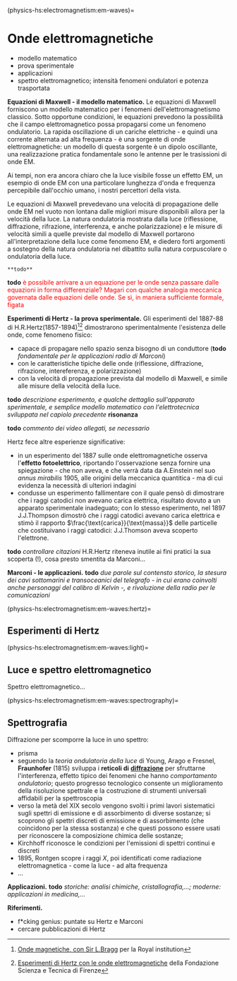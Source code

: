 (physics-hs:electromagnetism:em-waves)=
# Onde elettromagnetiche

- modello matematico
- prova sperimentale
- applicazioni
- spettro elettromagnetico; intensità fenomeni ondulatori e potenza trasportata

**Equazioni di Maxwell - il modello matematico.** Le equazioni di Maxwell forniscono un modello matematico per i fenomeni dell'elettromagnetismo classico. Sotto opportune condizioni, le equazioni prevedono la possibilità che il campo elettromagnetico possa propagarsi come un fenomeno ondulatorio. La rapida oscillazione di un cariche elettriche - e quindi una corrente alternata ad alta frequenza - è una sorgente di onde elettromagnetiche: un modello di questa sorgente è un dipolo oscillante, una realizzazione pratica fondamentale sono le antenne per le trasissioni di onde EM.

Ai tempi, non era ancora chiaro che la luce visibile fosse un effetto EM, un esempio di onde EM con una particolare lunghezza d'onda e frequenza percepibile dall'occhio umano, i nostri percettori della vista.

Le equazioni di Maxwell prevedevano una velocità di propagazione delle onde EM nel vuoto non lontana dalle migliori misure disponibili allora per la velocità della luce. La natura ondulatoria mostrata dalla luce (riflessione, diffrazione, rifrazione, interferenza, e anche polarizzazione) e le misure di velocità simili a quelle previste dal modello di Maxwell portarono all'interpretazione della luce come fenomeno EM, e diedero forti argomenti a sostegno della natura ondulatoria nel dibattito sulla natura corpuscolare o ondulatoria della luce.

```{dropdown} Misure della velocità della luce
**todo**
```

**todo** <span style="color:red">è possibile arrivare a un equazione per le onde senza passare dalle equazioni in forma differenziale? Magari con qualche analogia meccanica governata dalle equazioni delle onde. Se sì, in maniera sufficiente formale, figata</span>

**Esperimenti di Hertz - la prova sperimentale.** Gli esperimenti del 1887-88 di H.R.Hertz(1857-1894)[^emwave-bragg][^emwave-fst] dimostrarono sperimentalmente l'esistenza delle onde, come fenomeno fisico:
- capace di propagare nello spazio senza bisogno di un conduttore (**todo** *fondamentale per le applicazioni radio di Marconi*)
- con le caratteristiche tipiche delle onde (riflessione, diffrazione, rifrazione, intereferenza, e polarizzazione)
- con la velocità di propagazione prevista dal modello di Maxwell, e simile alle misure della velocità della luce.

**todo** *descrizione esperimento, e qualche dettaglio sull'apparato sperimentale, e semplice modello matematico con l'elettrotecnica sviluppata nel capiolo precedente* **risonanza**

**todo** *commento dei video allegati, se necessario*

Hertz fece altre esperienze significative:
- in un esperimento del 1887 sulle onde elettromagnetiche osserva l'**effetto fotoelettrico**, riportando l'osservazione senza fornire una spiegazione - che non aveva, e che verrà data da A.Einstein nel suo *annus mirabilis* 1905, alle origini della meccanica quantitica - ma di cui evidenza la necessità di ulteriori indagini
- condusse un esperimento fallimentare con il quale pensò di dimostrare che i raggi catodici non avevano carica elettrica, risultato dovuto a un apparato sperimentale inadeguato; con lo stesso esperimento, nel 1897 J.J.Thompson dimostrò che i raggi catodici avevano carica elettrica e stimò il rapporto $\frac{\text{carica}}{\text{massa}}$ delle particelle che costituivano i raggi catodici: J.J.Thomson aveva scoperto l'elettrone.
 
**todo** *controllare citazioni* H.R.Hertz riteneva inutile ai fini pratici la sua scoperta (!), cosa presto smentita da Marconi...

**Marconi - le applicazioni.** **todo** *due parole sul contensto storico, la stesura dei cavi sottomarini e transoceanici del telegrafo - in cui erano coinvolti anche personaggi del calibro di Kelvin -, e rivoluzione della radio per le comunicazioni*

(physics-hs:electromagnetism:em-waves:hertz)=
## Esperimenti di Hertz

(physics-hs:electromagnetism:em-waves:light)=
## Luce e spettro elettromagnetico

Spettro elettromagnetico...


(physics-hs:electromagnetism:em-waves:spectrography)=
## Spettrografia
Diffrazione per scomporre la luce in uno spettro:
- prisma
- seguendo la *teoria ondulatoria della luce* di Young, Arago e Fresnel, **Fraunhofer** (1815) sviluppa i **reticoli di** [**diffrazione**](physics-hs:waves:effects:diffraction) per sfruttarne l'interferenza, effetto tipico dei fenomeni che hanno *comportamento ondulatorio*; questo progresso tecnologico consente un miglioramento della risoluzione spettrale e la costruzione di strumenti universali affidabili per la spettroscopia
- verso la metà del XIX secolo vengono svolti i primi lavori sistematici sugli spettri di emissione e di assorbimento di diverse sostanze; si scoprono gli spettri discreti di emissione e di assorbimento (che coincidono per la stessa sostanza) e che questi possono essere usati per riconoscere la composizione chimica delle sostanze;
- Kirchhoff riconosce le condizioni per l'emissioni di spettri continui e discreti
- 1895, Rontgen scopre i raggi $X$, poi identificati come radiazione elettromagnetica - come la luce - ad alta frequenza
- ...

**Applicazioni.** **todo** *storiche: analisi chimiche, cristallografia,...; moderne: applicazioni in medicina,...*

**Riferimenti.**
[^emwave-bragg]: [Onde magnetiche, con Sir L.Bragg](https://www.youtube.com/watch?v=Vwjcn4Vl2iw) per la Royal institution
[^emwave-fst]: [Esperimenti di Hertz con le onde elettromagnetiche](https://www.youtube.com/watch?v=xNTHbiKmwNQ) della Fondazione Scienza e Tecnica di Firenze
- f*cking genius: puntate su Hertz e Marconi
- cercare pubblicazioni di Hertz
